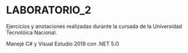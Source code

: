 # LABORATORIO_2

Ejercicios y anotaciones realizadas durante la cursada de la Universidad Tecnolóica Nacional.


Manejé C# y Visual Estudio 2019 con .NET 5.O
